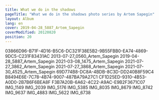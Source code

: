 ```yaml
---
title: What we do in the shadows
pageTitle: "What we do in the shadows photo series by Artem Sapegin"
layout: Album
lang: en
cover: 2019-04-28_5887_Artem_Sapegin
coverModified: 20120820
position: 20
---
```


03866D96-B71F-4D16-B5C6-DC321F38E5B2-9B55FBB0-EA74-4869-9DC5-C231F83431AC
2013-07-27_0560_Artem_Sapegin
2019-04-28_5887_Artem_Sapegin
2021-03-08_1475_Artem_Sapegin
2021-07-27_3862_Artem_Sapegin
2021-07-27_3868_Artem_Sapegin
2021-07-30_4525_Artem_Sapegin
69D774B8-DC8A-4BDB-8C3D-DD240B8F59C4
B8494E6E-7C78-4B74-9007-487BA79A27C1
CF1D25ED-9310-4B53-A0D0-2B7B6F6BEA8F
F3B7A20B-6A62-4C22-A9AC-E9B2F3671C07
IMG_1149
IMG_2039
IMG_5176
IMG_5385
IMG_8035
IMG_8679
IMG_8742
IMG_9637
IMG_4883
IMG_5622
IMG_6738
